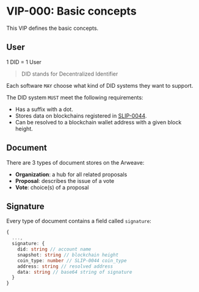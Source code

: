 # VIP-000: Basic concepts

This VIP defines the basic concepts.

## User

1 DID = 1 User

> DID stands for Decentralized Identifier

Each software `MAY` choose what kind of DID systems they want to support.

The DID system `MUST` meet the following requirements:

- Has a suffix with a dot.
- Stores data on blockchains registered in [SLIP-0044](https://github.com/satoshilabs/slips/blob/master/slip-0044.md).
- Can be resolved to a blockchain wallet address with a given block height.

## Document

There are 3 types of document stores on the Arweave:

- **Organization**: a hub for all related proposals
- **Proposal**: describes the issue of a vote
- **Vote**: choice(s) of a proposal

## Signature

Every type of document contains a field called `signature`:

```ts
{
  ...,
  signature: {
    did: string // account name
    snapshot: string // blockchain height
    coin_type: number // SLIP-0044 coin_type
    address: string // resolved address
    data: string // base64 string of signature
  }
}
```
